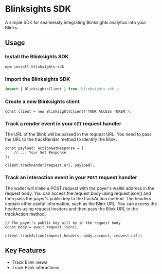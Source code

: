 # Blinksights SDK

A simple SDK for seamlessly integrating Blinksights analytics into your Blinks.

## Usage

### Install the Blinksights SDK
```
npm install blinksights-sdk
```
### Import the Blinksights SDK
```javascript
import { BlinksightsClient } from 'blinksights-sdk';
```
### Create a new Blinksights client
```
const client = new BlinksightsClient('YOUR ACCESS TOKEN');
```

### Track a render event in your `GET` request handler
The URL of the Blink will be passed in the request URL. You need to pass the URL to the trackRender method to identify the Blink.
```
const payload: ActionGetResponse = {
    // ... Your Get Response
};

client.trackRender(request.url, payload);
```

### Track an interaction event in your `POST` request handler
The wallet will make a POST request with the payer's wallet address in the request body. You can access the request body using request.json() and then pass the payer's public key to the trackAction method. The headers contain other useful information, such as the Blink URL. You can access the headers using request.headers and then pass the Blink URL to the trackAction method.
```
// The payer's public key will be in the request body
const body = await request.json();

client.trackAction(request.headers, body.account, request.url);
```

## Key Features
- Track Blink views
- Track Blink interactions
